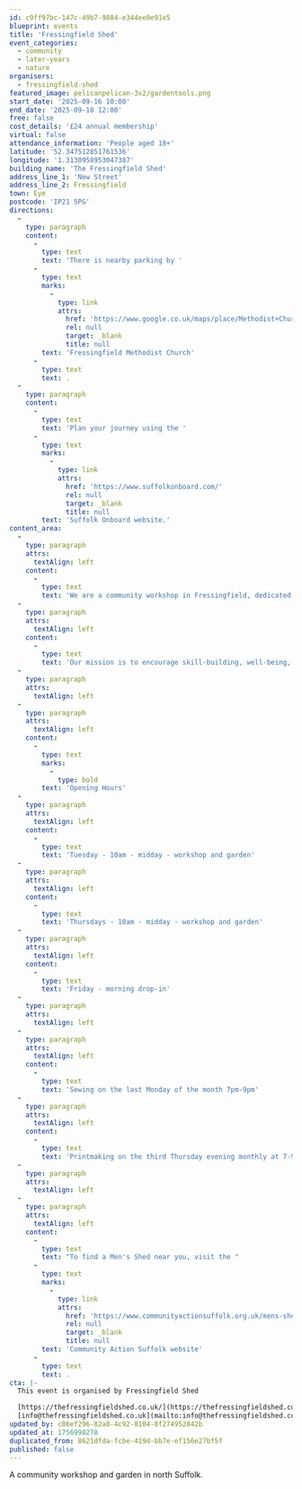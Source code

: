 ```yaml
---
id: c9ff97bc-147c-49b7-9884-e344ee0e91e5
blueprint: events
title: 'Fressingfield Shed'
event_categories:
  - community
  - later-years
  - nature
organisers:
  - fressingfield-shed
featured_image: pelicanpelican-3x2/gardentools.png
start_date: '2025-09-16 10:00'
end_date: '2025-09-18 12:00'
free: false
cost_details: '£24 annual membership'
virtual: false
attendance_information: 'People aged 18+'
latitude: '52.347512851761536'
longitude: '1.3130958953047387'
building_name: 'The Fressingfield Shed'
address_line_1: 'New Street'
address_line_2: Fressingfield
town: Eye
postcode: 'IP21 5PG'
directions:
  -
    type: paragraph
    content:
      -
        type: text
        text: 'There is nearby parking by '
      -
        type: text
        marks:
          -
            type: link
            attrs:
              href: 'https://www.google.co.uk/maps/place/Methodist+Church/@52.3469093,1.3126007,19z/data=!4m6!3m5!1s0x47d9932e5f0c496f:0xed03bcae3c615bea!8m2!3d52.3472185!4d1.313273!16s%2Fg%2F1tfcshcf?entry=ttu&g_ep=EgoyMDI1MDgzMC4wIKXMDSoASAFQAw%3D%3D'
              rel: null
              target: _blank
              title: null
        text: 'Fressingfield Methodist Church'
      -
        type: text
        text: .
  -
    type: paragraph
    content:
      -
        type: text
        text: 'Plan your journey using the '
      -
        type: text
        marks:
          -
            type: link
            attrs:
              href: 'https://www.suffolkonboard.com/'
              rel: null
              target: _blank
              title: null
        text: 'Suffolk Onboard website.'
content_area:
  -
    type: paragraph
    attrs:
      textAlign: left
    content:
      -
        type: text
        text: 'We are a community workshop in Fressingfield, dedicated to woodworking, modelling, gardening, crafts, fibre work, and repairing. '
  -
    type: paragraph
    attrs:
      textAlign: left
    content:
      -
        type: text
        text: 'Our mission is to encourage skill-building, well-being, and community through traditional crafts and making activities, while promoting environmental sustainability through reuse, repairing, and gardening.'
  -
    type: paragraph
    attrs:
      textAlign: left
  -
    type: paragraph
    attrs:
      textAlign: left
    content:
      -
        type: text
        marks:
          -
            type: bold
        text: 'Opening Hours'
  -
    type: paragraph
    attrs:
      textAlign: left
    content:
      -
        type: text
        text: 'Tuesday - 10am - midday - workshop and garden'
  -
    type: paragraph
    attrs:
      textAlign: left
    content:
      -
        type: text
        text: 'Thursdays - 10am - midday - workshop and garden'
  -
    type: paragraph
    attrs:
      textAlign: left
    content:
      -
        type: text
        text: 'Friday - morning drop-in'
  -
    type: paragraph
    attrs:
      textAlign: left
  -
    type: paragraph
    attrs:
      textAlign: left
    content:
      -
        type: text
        text: 'Sewing on the last Monday of the month 7pm-9pm'
  -
    type: paragraph
    attrs:
      textAlign: left
    content:
      -
        type: text
        text: 'Printmaking on the third Thursday evening monthly at 7-9pm'
  -
    type: paragraph
    attrs:
      textAlign: left
  -
    type: paragraph
    attrs:
      textAlign: left
    content:
      -
        type: text
        text: "To find a Men's Shed near you, visit the "
      -
        type: text
        marks:
          -
            type: link
            attrs:
              href: 'https://www.communityactionsuffolk.org.uk/mens-sheds/map/'
              rel: null
              target: _blank
              title: null
        text: 'Community Action Suffolk website'
      -
        type: text
        text: .
cta: |-
  This event is organised by Fressingfield Shed

  [https://thefressingfieldshed.co.uk/](https://thefressingfieldshed.co.uk/) 
  [info@thefressingfieldshed.co.uk](mailto:info@thefressingfieldshed.co.uk)
updated_by: c86ef296-82a8-4c92-8104-8f274952842b
updated_at: 1756998278
duplicated_from: 8621dfda-fcbe-419d-bb7e-ef156e27bf5f
published: false
---
```

A community workshop and garden in north Suffolk.
